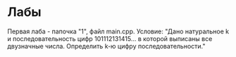 # Лабы

Первая лаба - папочка "1", файл main.cpp.
Условие: "Дано натуральное k и последовательность цифр 101112131415… в которой выписаны все двузначные числа. Определить k-ю цифру последовательности."